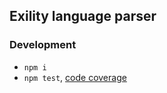 Exility language parser
-----------------------

### Development

 - `npm i`
 - `npm test`, [code coverage](./coverage/lcov-report/index.html)
